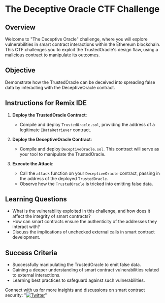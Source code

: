 # The Deceptive Oracle CTF Challenge

## Overview
Welcome to "The Deceptive Oracle" challenge, where you will explore vulnerabilities in smart contract interactions within the Ethereum blockchain. This CTF challenges you to exploit the TrustedOracle's design flaw, using a malicious contract to manipulate its outcomes.

## Objective
Demonstrate how the TrustedOracle can be deceived into spreading false data by interacting with the DeceptiveOracle contract.

## Instructions for Remix IDE
1. **Deploy the TrustedOracle Contract**:
   - Compile and deploy `TrustedOracle.sol`, providing the address of a legitimate `IDataRetriever` contract.
   
2. **Deploy the DeceptiveOracle Contract**:
   - Compile and deploy `DeceptiveOracle.sol`. This contract will serve as your tool to manipulate the TrustedOracle.

3. **Execute the Attack**:
   - Call the `attack` function on your `DeceptiveOracle` contract, passing in the address of the deployed `TrustedOracle`.
   - Observe how the `TrustedOracle` is tricked into emitting false data.

## Learning Questions
- What is the vulnerability exploited in this challenge, and how does it affect the integrity of smart contracts?
- How can smart contracts ensure the authenticity of the addresses they interact with?
- Discuss the implications of unchecked external calls in smart contract development.

## Success Criteria
- Successfully manipulating the TrustedOracle to emit false data.
- Gaining a deeper understanding of smart contract vulnerabilities related to external interactions.
- Learning best practices to safeguard against such vulnerabilities.

Connect with us for more insights and discussions on smart contract security: "[![Twitter](https://img.shields.io/twitter/url/https/twitter.com/cloudposse.svg?style=social&label=Follow%20%40lmc_security)](https://twitter.com/lmc_security)"
